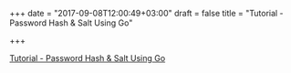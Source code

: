 +++
date = "2017-09-08T12:00:49+03:00"
draft = false
title = "Tutorial - Password Hash & Salt Using Go"

+++

<p><a href="https://medium.com/@jcox250/password-hash-salt-using-golang-b041dc94cb72">Tutorial - Password Hash & Salt Using Go</a></p>